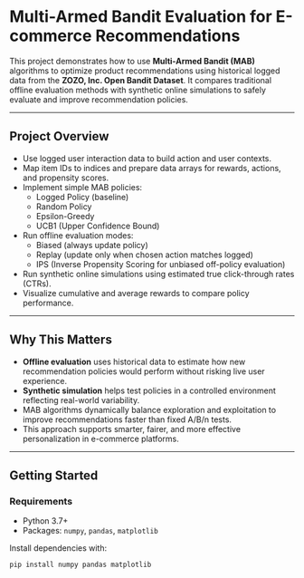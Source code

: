 # Multi-Armed Bandit Evaluation for E-commerce Recommendations

This project demonstrates how to use **Multi-Armed Bandit (MAB)** algorithms to optimize product recommendations using historical logged data from the **ZOZO, Inc. Open Bandit Dataset**. It compares traditional offline evaluation methods with synthetic online simulations to safely evaluate and improve recommendation policies.

---

## Project Overview

- Use logged user interaction data to build action and user contexts.
- Map item IDs to indices and prepare data arrays for rewards, actions, and propensity scores.
- Implement simple MAB policies:  
  - Logged Policy (baseline)  
  - Random Policy  
  - Epsilon-Greedy  
  - UCB1 (Upper Confidence Bound)
- Run offline evaluation modes:  
  - Biased (always update policy)  
  - Replay (update only when chosen action matches logged)  
  - IPS (Inverse Propensity Scoring for unbiased off-policy evaluation)
- Run synthetic online simulations using estimated true click-through rates (CTRs).
- Visualize cumulative and average rewards to compare policy performance.

---

## Why This Matters

- **Offline evaluation** uses historical data to estimate how new recommendation policies would perform without risking live user experience.
- **Synthetic simulation** helps test policies in a controlled environment reflecting real-world variability.
- MAB algorithms dynamically balance exploration and exploitation to improve recommendations faster than fixed A/B/n tests.
- This approach supports smarter, fairer, and more effective personalization in e-commerce platforms.

---

## Getting Started

### Requirements

- Python 3.7+
- Packages: `numpy`, `pandas`, `matplotlib`

Install dependencies with:

```bash
pip install numpy pandas matplotlib
